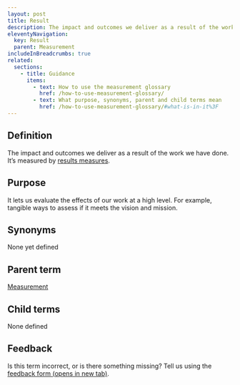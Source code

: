 ```yaml
---
layout: post
title: Result
description: The impact and outcomes we deliver as a result of the work we have done.
eleventyNavigation:
  key: Result
  parent: Measurement
includeInBreadcrumbs: true
related:
  sections:
    - title: Guidance
      items:
        - text: How to use the measurement glossary
          href: /how-to-use-measurement-glossary/
        - text: What purpose, synonyms, parent and child terms mean
          href: /how-to-use-measurement-glossary/#what-is-in-it%3F
---
```


## Definition

The impact and outcomes we deliver as a result of the work we have done. It’s measured by [results measures](/a-to-z/results-measure).

## Purpose

It lets us evaluate the effects of our work at a high level. For example, tangible ways to assess if it meets the vision and mission.

## Synonyms

None yet defined

## Parent term

[Measurement](/a-to-z/measurement)

## Child terms

None defined

## Feedback

Is this term incorrect, or is there something missing? Tell us using the <a href="https://forms.office.com/Pages/ResponsePage.aspx?id=DpxP-knna0i8NIr6EGM3VnGGqao7aCRJpUj9ujjADTdUM1JPNkEwRUdJUVpLQjhCMVZVQklDRDVHRC4u" target="_blank" class="govuk-link">feedback form (opens in new tab)</a>.

